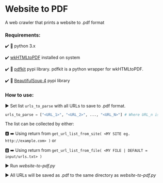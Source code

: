 # Website to PDF

A web crawler that prints a website to .pdf format

### Requirements:

:heavy_check_mark: :snake: python 3.x

:heavy_check_mark: [wkHTMLtoPDF](https://wkhtmltopdf.org/) installed on system

:heavy_check_mark: :snake: [pdfkit](https://pypi.org/project/pdfkit/) pypi library. pdfkit is a python wrapper for wkHTMLtoPDF.

:heavy_check_mark: :snake: [BeautifulSoup 4](https://pypi.org/project/beautifulsoup4/) pypi library


### How to use:

:arrow_forward: Set list `urls_to_parse` with all URLs to save to .pdf format.
```python
urls_to_parse = ["<URL_1>", "<URL_2>", ..., "<URL_N>"] # Where URL_n is your desired URL.
```
The list can be collected by either:

:a: :arrow_right: Using return from `get_url_list_from_site( <MY SITE eg. http://example.com> )` or

:b: :arrow_right: Using return from `get_url_list_from_file( <MY FILE | DEFAULT = input/urls.txt> )` 

:arrow_forward: Run *website-to-pdf.py*

:arrow_forward: All URLs will be saved as .pdf to the same directory as *website-to-pdf.py*
